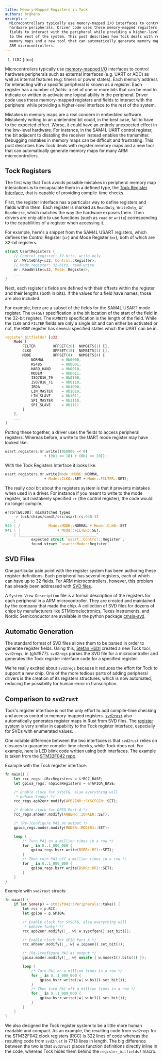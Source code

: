 ```yaml
---
title: Memory-Mapped Registers in Tock
authors: brghena
excerpt: >
  Microcontrollers typically use memory-mapped I/O interfaces to control
  hardware peripherals. Driver code uses these memory-mapped registers and
  fields to interact with the peripheral while providing a higher-level interface
  to the rest of the system. This post describes how Tock deals with register
  memory maps and a new tool that can automatically generate memory maps for many
  ARM microcontrollers.
---
```


1. TOC
{:toc}

Microcontrollers typically use [memory-mapped
I/O](https://en.wikipedia.org/wiki/Memory-mapped_I/O) interfaces to
control hardware peripherals such as external interfaces (e.g. UART or
ADC) as well as internal features (e.g. timers or power states). Each memory
address for interacting with a specific peripheral is known as a *register*.
Each register has a number of *fields*: a set of one or more
bits that can be read to indicate or written to activate one logical ability
in the peripheral. Driver code uses these memory-mapped registers and fields to
interact with the peripheral while providing a higher-level interface to the
rest of the system.

Mistakes in memory maps are a real concern in embedded software. Mistakenly
writing to an unintended bit could, in the best case, fail to have to the expected
effect. Worse, it could have an entirely unexpected effect in the
low-level hardware. For instance, in the SAM4L UART control register, the bit
adjacent to disabling the receiver instead enables the transmitter. Debugging
mistakes in memory maps can be difficult and frustrating. This post
describes how Tock deals with register memory maps and a new tool that can
automatically generate memory maps for many ARM microcontrollers.

## Tock Registers

The first way that Tock avoids possible mistakes in peripheral memory map
interactions is to encapsulate them in a defined type, the
[Tock Register Interface](https://github.com/tock/tock/tree/master/kernel/src/common/regs),
that is capable of providing compile-time checks.

First, the register interface has a particular way to define registers and
fields within them. Each register is marked as `ReadOnly`, `WriteOnly`,
or `ReadWrite`, which matches the way the hardware exposes them. Then
drivers are only able to use functions (such as `read` or `write`)
corresponding to the capabilities of a register when accessing it.

For example, here's a snippet from the SAM4L USART registers, which defines the
Control Register (`cr`) and Mode Register (`mr`), both of which are 32-bit
registers.

```rust
struct UsartRegisters {
    // Control register: 32-bits, write-only
    cr: WriteOnly<u32, Control::Register>,
    // Mode register: 32-bits, read-write
    mr: ReadWrite<u32, Mode::Register>,
    ...
}
```

Next, each register's fields are defined with their offsets within the
register and their lengths (both in bits). If the values for a field have
names, those are also included.

For example, here are a subset of the fields for the SAM4L USART mode register.
The `OFFSET` specification is the bit location of the start of the field in the
32-bit register. The `NUMBITS` specification is the length of the field. While
the `CLK0` and `FILTER` fields are only a single bit and can either be
activated or not, the `MODE` register has several specified states which the
UART can be in.

```rust
register_bitfields! [u32
    Mode [
        FILTER        OFFSET(28)  NUMBITS(1) [],
        CLKO          OFFSET(18)  NUMBITS(1) [],
        MODE          OFFSET(0)   NUMBITS(4) [
            NORMAL        = 0b0000,
            RS485         = 0b0001,
            HARD_HAND     = 0b0010,
            MODEM         = 0b0011,
            ISO7816_T0    = 0b0100,
            ISO7816_T1    = 0b0110,
            IRDA          = 0b1000,
            LIN_MASTER    = 0b1010,
            LIN_SLAVE     = 0b1011,
            SPI_MASTER    = 0b1110,
            SPI_SLAVE     = 0b1111
        ]
    ],
    ...
]
```

Putting these together, a driver uses the fields to access peripheral
registers. Whereas before, a write to the UART mode register may have looked
like:

```rust
usart.registers.mr.write((0b0000 << 0)
                  + (0b1 << 18) + (0b1 << 28));
```

With the Tock Registers Interface it looks like:

```rust
usart.registers.mr.write(Mode::MODE::NORMAL
                  + Mode::CLKO::SET + Mode::FILTER::SET);
```

The really cool bit about the registers system is that it prevents mistakes
when used in a driver. For instance if you meant to write to the mode register,
but mistakenly specified `cr` (the control register), the code would no longer
compile.

```rust
error[E0308]: mismatched types
   --> tock/chips/sam4l/src/usart.rs:940:13
    |
940 | /             Mode::MODE::NORMAL + Mode::CLK0::SET
941 | |                 + Mode::FILTER::SET,
    | |___________________________________^
            expected struct `usart::Control::Register`,
            found struct `usart::Mode::Register`
```

## SVD Files

One particular pain point with the register system has been authoring these
register definitions. Each peripheral has several registers, each of which can
have up to 32 fields. For ARM microcontrollers, however, this problem has
already been addressed with
[SVD files](http://arm-software.github.io/CMSIS_5/SVD/html/index.html).

A `System View Description` file is a formal description of the registers for
each peripheral in a ARM microcontroller. They are created and maintained by
the company that made the chip. A collection of SVD files for dozens of chips
by manufacturers like STMicroelectronics, Texas Instruments, and Nordic
Semiconductor are available in the python package
[cmsis-svd](https://github.com/posborne/cmsis-svd).

## Automatic Generation

The standard format of SVD files allows them to be parsed in order to generate
register fields. Using this, [Stefan Hölzl](https://github.com/stefanhoelzl)
created a new Tock tool, `svd2regs`, in (gh#877). `svd2regs` parses the SVD
file for a microcontroller and generates the Tock register interface code for a
specified register.

We're really excited about `svd2regs` because it reduces the effort for Tock to
support a new chip. One of the more tedious parts of adding peripheral drivers
is the creation of its registers structures, which is now automated, reducing
the possibility for human-error in transcription.

## Comparison to `svd2rust`

Tock's register interface is not the only effort to add compile-time
checking and access control to memory-mapped registers.
[`svd2rust`](https://github.com/japaric/svd2rust) also automatically generates
register maps in Rust from SVD files. The
[register system](https://docs.rs/svd2rust/0.12.1/svd2rust/) is very
similar in capability to the Tock register interface, especially for SVDs with
enumerated values.

One notable difference between the two interfaces is that `svd2rust` relies on
closures to guarantee compile-time checks, while Tock does not. For example,
here is LED blink code written using both interfaces. The example is taken from
the [STM32F042 repo](https://github.com/therealprof/stm32f042/blob/master/examples/blinky.rs).

Example with the Tock register interface:

```rust
fn main() {
    let rcc_regs: &RccRegisters = &*RCC_BASE;
    let gpioa_regs: &GpioaRegisters = &*GPIOA_BASE;

    /* Enable clock for SYSCFG, else everything will
     * behave funky! */
    rcc_regs.apb2enr.modify(APB2ENR::SYSCFGEN::SET);

    /* Enable clock for GPIO Port A */
    rcc_regs.ahbenr.modify(AHBENR::IOPAEN::SET);

    /* (Re-)configure PA1 as output */
    gpioa_regs.moder.modify(MODER::MODER1::SET);

    loop {
        /* Turn PA1 on a million times in a row */
        for _ in 0..1_000_000 {
            gpioa_regs.bsrr.write(BSRR::BS1::SET);
        }
        /* Then turn PA1 off a million times in a row */
        for _ in 0..1_000_000 {
            gpioa_regs.bsrr.write(BSRR::BR1::SET);
        }
    }
}
```

Example with `svd2rust` structs:

```rust
fn main() {
    if let Some(p) = stm32f042::Peripherals::take() {
        let rcc = p.RCC;
        let gpioa = p.GPIOA;

        /* Enable clock for SYSCFG, else everything will
         * behave funky! */
        rcc.apb2enr.modify(|_, w| w.syscfgen().set_bit());

        /* Enable clock for GPIO Port A */
        rcc.ahbenr.modify(|_, w| w.iopaen().set_bit());

        /* (Re-)configure PA1 as output */
        gpioa.moder.modify(|_, w| unsafe { w.moder1().bits(1) });

        loop {
            /* Turn PA1 on a million times in a row */
            for _ in 0..1_000_000 {
                gpioa.bsrr.write(|w| w.bs1().set_bit());
            }
            /* Then turn PA1 off a million times in a row */
            for _ in 0..1_000_000 {
                gpioa.bsrr.write(|w| w.br1().set_bit());
            }
        }
    }
}
```

We also designed the Tock register system to be a little more human readable
and compact. As an example, the resulting code from `svd2regs` for the
STM32F042 clock registers (RCC) is 322 lines of code whereas the resulting
code from `svd2rust` is 7713 lines in length. The big difference between the
two is that `svd2rust` places function definitions directly inline in the code,
whereas Tock hides them behind the `register_bitfields!` macro.
